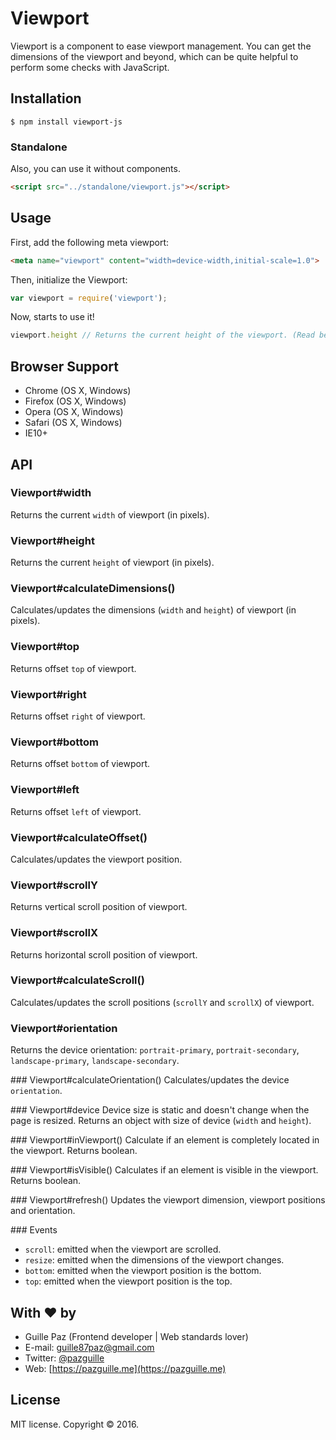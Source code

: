 # Viewport

Viewport is a component to ease viewport management. You can get the dimensions of the viewport and beyond, which can be quite helpful to perform some checks with JavaScript.

## Installation

	$ npm install viewport-js

### Standalone
Also, you can use it without components.
```html
<script src="../standalone/viewport.js"></script>
```

## Usage
First, add the following meta viewport:
```html
<meta name="viewport" content="width=device-width,initial-scale=1.0">
```
Then, initialize the Viewport:
```js
var viewport = require('viewport');
```
Now, starts to use it!
```js
viewport.height // Returns the current height of the viewport. (Read below the API)
```

## Browser Support
- Chrome (OS X, Windows)
- Firefox (OS X, Windows)
- Opera (OS X, Windows)
- Safari (OS X, Windows)
- IE10+

## API

### Viewport#width
Returns the current `width` of viewport (in pixels).

### Viewport#height
Returns the current `height` of viewport (in pixels).

### Viewport#calculateDimensions()
Calculates/updates the dimensions (`width` and `height`) of viewport (in pixels).

### Viewport#top
Returns offset `top` of viewport.

### Viewport#right
Returns offset `right` of viewport.

### Viewport#bottom
Returns offset `bottom` of viewport.

### Viewport#left
Returns offset `left` of viewport.

### Viewport#calculateOffset()
Calculates/updates the viewport position.

### Viewport#scrollY
Returns vertical scroll position of viewport.

### Viewport#scrollX
Returns horizontal scroll position of viewport.

### Viewport#calculateScroll()
Calculates/updates the scroll positions (`scrollY` and `scrollX`) of viewport.

### Viewport#orientation
Returns the device orientation: `portrait-primary`, `portrait-secondary`, `landscape-primary`, `landscape-secondary`.

### Viewport#calculateOrientation()
Calculates/updates the device `orientation`.

### Viewport#device
Device size is static and doesn't change when the page is resized. Returns an object with size of device (`width` and `height`).

### Viewport#inViewport()
Calculate if an element is completely located in the viewport. Returns boolean.

### Viewport#isVisible()
Calculates if an element is visible in the viewport. Returns boolean.

### Viewport#refresh()
Updates the viewport dimension, viewport positions and orientation.

### Events
- `scroll`: emitted when the viewport are scrolled.
- `resize`: emitted when the dimensions of the viewport changes.
- `bottom`: emitted when the viewport position is the bottom.
- `top`: emitted when the viewport position is the top.

## With :heart: by

- Guille Paz (Frontend developer | Web standards lover)
- E-mail: [guille87paz@gmail.com](mailto:guille87paz@gmail.com)
- Twitter: [@pazguille](http://twitter.com/pazguille)
- Web: [https://pazguille.me](https://pazguille.me)

## License

MIT license. Copyright © 2016.

[npm-image]: https://img.shields.io/npm/v/horwheel.svg
[lic-image]: https://img.shields.io/npm/l/horwheel.svg
[npm-link]: https://npmjs.org/package/horwheel
[deps-image]: https://img.shields.io/david/pazguille/horwheel.svg
[deps-link]: https://david-dm.org/pazguille/horwheel
[devdeps-image]: https://img.shields.io/david/dev/pazguille/horwheel.svg
[devdeps-link]: https://david-dm.org/pazguille/horwheel#info=devDependencies
[dt-image]: https://img.shields.io/npm/dt/horwheel.svg
